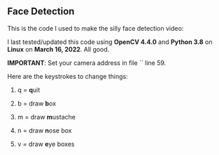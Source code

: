 ## Face Detection

This is the code I used to make the silly face detection video: [](https://www.youtube.com/watch?v=MDUA7L48JJw)

I last tested/updated this code using **OpenCV 4.4.0** and **Python 3.8** on **Linux** on **March 16, 2022**. All good.

**IMPORTANT**: Set your camera address in file `` line 59.

Here are the keystrokes to change things:

1. q = **q**uit

1. b = draw **b**ox

1. m = draw **m**ustache

1. n = draw **n**ose box

1. v = draw **e**ye boxes





